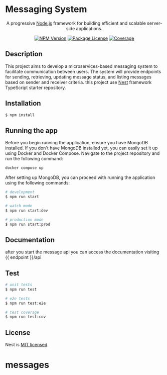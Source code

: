# Messaging System

<p align="center">A progressive <a href="http://nodejs.org" target="_blank">Node.js</a> framework for building efficient and scalable server-side applications.</p>
    <p align="center">
<a href="https://www.npmjs.com/~nestjscore" target="_blank"><img src="https://img.shields.io/npm/v/@nestjs/core.svg" alt="NPM Version" /></a>
<a href="https://www.npmjs.com/~nestjscore" target="_blank"><img src="https://img.shields.io/npm/l/@nestjs/core.svg" alt="Package License" /></a>
<a href="https://coveralls.io/github/nestjs/nest?branch=master" target="_blank"><img src="https://coveralls.io/repos/github/nestjs/nest/badge.svg?branch=master#9" alt="Coverage" /></a></p>
  <!--[![Backers on Open Collective](https://opencollective.com/nest/backers/badge.svg)](https://opencollective.com/nest#backer)
  [![Sponsors on Open Collective](https://opencollective.com/nest/sponsors/badge.svg)](https://opencollective.com/nest#sponsor)-->

## Description
This project aims to develop a microservices-based messaging system to facilitate communication between users. The system will provide endpoints for sending, retrieving, updating message status, and listing messages based on sender and receiver criteria. this project use [Nest](https://github.com/nestjs/nest) framework TypeScript starter repository.

## Installation

```bash
$ npm install
```

## Running the app
Before you begin running the application, ensure you have MongoDB installed. If you don't have MongoDB installed yet, you can easily set it up using Docker and Docker Compose. Navigate to the project repository and run the following command:

```bash
docker compose up
```
After setting up MongoDB, you can proceed with running the application using the following commands:

```bash
# development
$ npm run start

# watch mode
$ npm run start:dev

# production mode
$ npm run start:prod
```

## Documentation

after you start the message api you can access the documentation visiting {{ endpoint }}/api

## Test

```bash
# unit tests
$ npm run test

# e2e tests
$ npm run test:e2e

# test coverage
$ npm run test:cov
```

## License

Nest is [MIT licensed](LICENSE).
# messages
